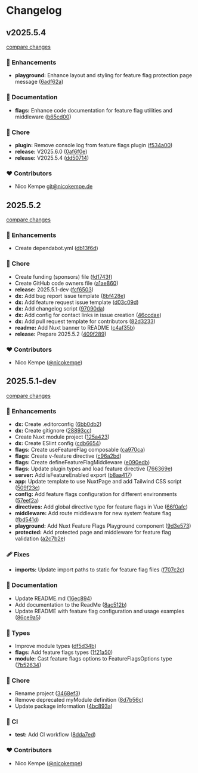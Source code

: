 # Changelog


## v2025.5.4

[compare changes](https://github.com/nicokempe/nuxt-feature-flags-module/compare/2025.5.2...v2025.5.4)

### 🚀 Enhancements

- **playground:** Enhance layout and styling for feature flag protection page message ([6adf62a](https://github.com/nicokempe/nuxt-feature-flags-module/commit/6adf62a))

### 📖 Documentation

- **flags:** Enhance code documentation for feature flag utilities and middleware ([b65cd00](https://github.com/nicokempe/nuxt-feature-flags-module/commit/b65cd00))

### 🏡 Chore

- **plugin:** Remove console log from feature flags plugin ([f534a00](https://github.com/nicokempe/nuxt-feature-flags-module/commit/f534a00))
- **release:** V2025.6.0 ([0af6f0e](https://github.com/nicokempe/nuxt-feature-flags-module/commit/0af6f0e))
- **release:** V2025.5.4 ([dd50714](https://github.com/nicokempe/nuxt-feature-flags-module/commit/dd50714))

### ❤️ Contributors

- Nico Kempe <git@nicokempe.de>

## 2025.5.2

[compare changes](https://github.com/nicokempe/nuxt-feature-flags-module/compare/2025.5.1-dev...2025.5.2)

### 🚀 Enhancements

- Create dependabot.yml ([db13f6d](https://github.com/nicokempe/nuxt-feature-flags-module/commit/db13f6d))

### 🏡 Chore

- Create funding (sponsors) file ([fd1743f](https://github.com/nicokempe/nuxt-feature-flags-module/commit/fd1743f))
- Create GitHub code owners file ([a1ae860](https://github.com/nicokempe/nuxt-feature-flags-module/commit/a1ae860))
- **release:** 2025.5.1-dev ([fcf6503](https://github.com/nicokempe/nuxt-feature-flags-module/commit/fcf6503))
- **dx:** Add bug report issue template ([8bf428e](https://github.com/nicokempe/nuxt-feature-flags-module/commit/8bf428e))
- **dx:** Add feature request issue template ([d03c09d](https://github.com/nicokempe/nuxt-feature-flags-module/commit/d03c09d))
- **dx:** Add changelog script ([97090da](https://github.com/nicokempe/nuxt-feature-flags-module/commit/97090da))
- **dx:** Add config for contact links in issue creation ([46ccdae](https://github.com/nicokempe/nuxt-feature-flags-module/commit/46ccdae))
- **dx:** Add pull request template for contributors ([82d3233](https://github.com/nicokempe/nuxt-feature-flags-module/commit/82d3233))
- **readme:** Add Nuxt banner to README ([c4af35b](https://github.com/nicokempe/nuxt-feature-flags-module/commit/c4af35b))
- **release:** Prepare 2025.5.2 ([409f289](https://github.com/nicokempe/nuxt-feature-flags-module/commit/409f289))

### ❤️ Contributors

- Nico Kempe ([@nicokempe](https://github.com/nicokempe))

## 2025.5.1-dev

[compare changes](https://github.com/nicokempe/nuxt-feature-flags-module/compare/82f54dc...2025.5.1-dev)

### 🚀 Enhancements

- **dx:** Create .editorconfig ([6bb0db2](https://github.com/nicokempe/nuxt-feature-flags-module/commit/6bb0db2))
- **dx:** Create gitignore ([28893cc](https://github.com/nicokempe/nuxt-feature-flags-module/commit/28893cc))
- Create Nuxt module project ([125a423](https://github.com/nicokempe/nuxt-feature-flags-module/commit/125a423))
- **dx:** Create ESlint config ([cdb6654](https://github.com/nicokempe/nuxt-feature-flags-module/commit/cdb6654))
- **flags:** Create useFeatureFlag composable ([ca970ca](https://github.com/nicokempe/nuxt-feature-flags-module/commit/ca970ca))
- **flags:** Create v-feature directive ([c96a2bd](https://github.com/nicokempe/nuxt-feature-flags-module/commit/c96a2bd))
- **flags:** Create defineFeatureFlagMiddleware ([e090edb](https://github.com/nicokempe/nuxt-feature-flags-module/commit/e090edb))
- **flags:** Update plugin types and load feature directive ([766369e](https://github.com/nicokempe/nuxt-feature-flags-module/commit/766369e))
- **server:** Add isFeatureEnabled export ([b8aa417](https://github.com/nicokempe/nuxt-feature-flags-module/commit/b8aa417))
- **app:** Update template to use NuxtPage and add Tailwind CSS script ([509f23e](https://github.com/nicokempe/nuxt-feature-flags-module/commit/509f23e))
- **config:** Add feature flags configuration for different environments ([57eef2a](https://github.com/nicokempe/nuxt-feature-flags-module/commit/57eef2a))
- **directives:** Add global directive type for feature flags in Vue ([66f0afc](https://github.com/nicokempe/nuxt-feature-flags-module/commit/66f0afc))
- **middleware:** Add route middleware for new system feature flag ([fbd541d](https://github.com/nicokempe/nuxt-feature-flags-module/commit/fbd541d))
- **playground:** Add Nuxt Feature Flags Playground component ([9d3e573](https://github.com/nicokempe/nuxt-feature-flags-module/commit/9d3e573))
- **protected:** Add protected page and middleware for feature flag validation ([a2c7b2e](https://github.com/nicokempe/nuxt-feature-flags-module/commit/a2c7b2e))

### 🩹 Fixes

- **imports:** Update import paths to static for feature flag files ([f707c2c](https://github.com/nicokempe/nuxt-feature-flags-module/commit/f707c2c))

### 📖 Documentation

- Update README.md ([16ec894](https://github.com/nicokempe/nuxt-feature-flags-module/commit/16ec894))
- Add documentation to the ReadMe ([8ac512b](https://github.com/nicokempe/nuxt-feature-flags-module/commit/8ac512b))
- Update README with feature flag configuration and usage examples ([86ce9a5](https://github.com/nicokempe/nuxt-feature-flags-module/commit/86ce9a5))

### 🌊 Types

- Improve module types ([df5d34b](https://github.com/nicokempe/nuxt-feature-flags-module/commit/df5d34b))
- **flags:** Add feature flags types ([1f21a50](https://github.com/nicokempe/nuxt-feature-flags-module/commit/1f21a50))
- **module:** Cast feature flags options to FeatureFlagsOptions type ([7b52634](https://github.com/nicokempe/nuxt-feature-flags-module/commit/7b52634))

### 🏡 Chore

- Rename project ([3468ef3](https://github.com/nicokempe/nuxt-feature-flags-module/commit/3468ef3))
- Remove deprecated myModule definition ([8d7b56c](https://github.com/nicokempe/nuxt-feature-flags-module/commit/8d7b56c))
- Update package information ([4bc893a](https://github.com/nicokempe/nuxt-feature-flags-module/commit/4bc893a))

### 🤖 CI

- **test:** Add CI workflow ([8dda7ed](https://github.com/nicokempe/nuxt-feature-flags-module/commit/8dda7ed))

### ❤️ Contributors

- Nico Kempe ([@nicokempe](https://github.com/nicokempe))

